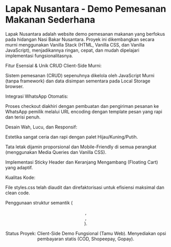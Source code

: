 # Lapak Nusantara - Demo Pemesanan Makanan Sederhana
Lapak Nusantara adalah website demo pemesanan makanan yang berfokus pada hidangan Nasi Bakar Nusantara. Proyek ini dikembangkan secara murni menggunakan Vanilla Stack (HTML, Vanilla CSS, dan Vanilla JavaScript), menjadikannya ringan, cepat, dan mudah dipelajari implementasi fungsionalitasnya.

Fitur Esensial & Unik
CRUD Client-Side Murni:

Sistem pemesanan (CRUD) sepenuhnya dikelola oleh JavaScript Murni (tanpa framework) dan data disimpan sementara pada Local Storage browser.

Integrasi WhatsApp Otomatis:

Proses checkout diakhiri dengan pembuatan dan pengiriman pesanan ke WhatsApp pemilik melalui URL encoding dengan template pesan yang rapi dan terisi penuh.

Desain Wah, Lucu, dan Responsif:

Estetika sangat ceria dan rapi dengan palet Hijau/Kuning/Putih.

Tata letak dijamin proporsional dan Mobile-Friendly di semua perangkat (menggunakan Media Queries dan Vanilla CSS).

Implementasi Sticky Header dan Keranjang Mengambang (Floating Cart) yang adaptif.

Kualitas Kode:

File styles.css telah diaudit dan direfaktorisasi untuk efisiensi maksimal dan clean code.

Penggunaan struktur semantik (<header>, <main>, <footer>).

Status Proyek: Client-Side Demo Fungsional (Tamu Web). Menyediakan opsi pembayaran statis (COD, Shopeepay, Gopay).
